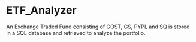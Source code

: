 # ETF_Analyzer

An Exchange Traded Fund consisting of GOST, GS, PYPL and SQ is stored in a SQL database and retrieved to analyze the portfolio.

